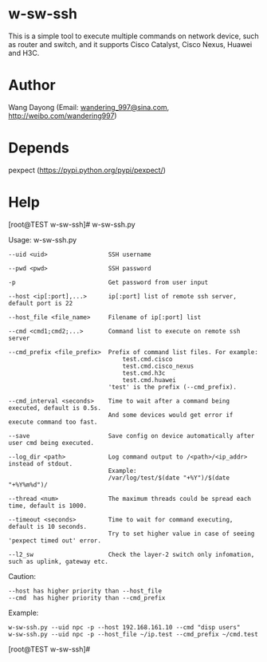 # w-sw-ssh
This is a simple tool to execute multiple commands on network device, such as router and switch, and it supports Cisco Catalyst, Cisco Nexus, Huawei and H3C.


Author
==============
Wang Dayong (Email: wandering_997@sina.com, http://weibo.com/wandering997)


Depends
==============
pexpect (https://pypi.python.org/pypi/pexpect/)


Help
==============

[root@TEST w-sw-ssh]# w-sw-ssh.py

Usage:  w-sw-ssh.py <options>

    --uid <uid>                 SSH username

    --pwd <pwd>                 SSH password

    -p                          Get password from user input

    --host <ip[:port],...>      ip[:port] list of remote ssh server, default port is 22

    --host_file <file_name>     Filename of ip[:port] list

    --cmd <cmd1;cmd2;...>       Command list to execute on remote ssh server

    --cmd_prefix <file_prefix>  Prefix of command list files. For example:
                                    test.cmd.cisco
                                    test.cmd.cisco_nexus
                                    test.cmd.h3c
                                    test.cmd.huawei
                                'test' is the prefix (--cmd_prefix).

    --cmd_interval <seconds>    Time to wait after a command being executed, default is 0.5s.
                                And some devices would get error if execute command too fast.

    --save                      Save config on device automatically after user cmd being executed.

    --log_dir <path>            Log command output to /<path>/<ip_addr> instead of stdout.
                                Example:
                                /var/log/test/$(date "+%Y")/$(date "+%Y%m%d")/

    --thread <num>              The maximum threads could be spread each time, default is 1000.

    --timeout <seconds>         Time to wait for command executing, default is 10 seconds.
                                Try to set higher value in case of seeing 'pexpect timed out' error.

    --l2_sw                     Check the layer-2 switch only infomation, such as uplink, gateway etc.


Caution:

    --host has higher priority than --host_file
    --cmd  has higher priority than --cmd_prefix


Example:

    w-sw-ssh.py --uid npc -p --host 192.168.161.10 --cmd "disp users"
    w-sw-ssh.py --uid npc -p --host_file ~/ip.test --cmd_prefix ~/cmd.test


[root@TEST w-sw-ssh]# 


